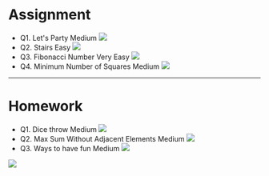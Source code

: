 # Assignment

- Q1. Let's Party Medium [![](https://img.shields.io/badge/-MEDIUM-yellow)]()
- Q2. Stairs Easy [![](https://img.shields.io/badge/-EASY-green)]()
- Q3. Fibonacci Number Very Easy [![](https://img.shields.io/badge/-EASY-green)]()
- Q4. Minimum Number of Squares Medium [![](https://img.shields.io/badge/-MEDIUM-yellow)]()

*** 

# Homework

- Q1. Dice throw Medium [![](https://img.shields.io/badge/-MEDIUM-yellow)]()
- Q2. Max Sum Without Adjacent Elements Medium [![](https://img.shields.io/badge/-MEDIUM-yellow)]()
- Q3. Ways to have fun Medium [![](https://img.shields.io/badge/-MEDIUM-yellow)]()

[![](https://img.shields.io/badge/github-blue?style=for-the-badge)](https://github.com/pashmash372)
